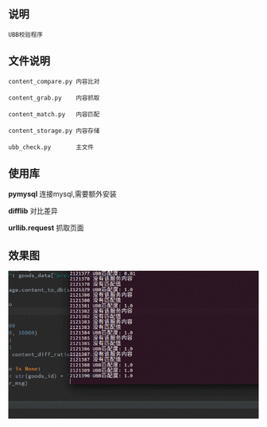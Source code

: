 ## 说明


```
UBB校验程序
```


## 文件说明


```
content_compare.py 内容比对

content_grab.py    内容抓取

content_match.py   内容匹配

content_storage.py 内容存储

ubb_check.py       主文件
```

## 使用库


**pymysql**  连接mysql,需要额外安装

**difflib** 对比差异

**urllib.request** 抓取页面


## 效果图


![效果图](https://github.com/itaken/python-example/blob/master/html-ubb-diff-ratio/data/py.gif)

